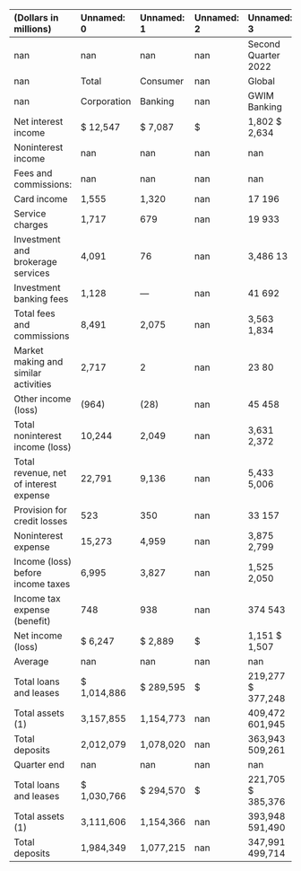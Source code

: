 | (Dollars in millions)                  | Unnamed: 0   | Unnamed: 1   | Unnamed: 2   | Unnamed: 3          | Unnamed: 4   | Unnamed: 5   | Unnamed: 6   | Unnamed: 7   |
|:---------------------------------------|:-------------|:-------------|:-------------|:--------------------|:-------------|:-------------|:-------------|:-------------|
| nan                                    | nan          | nan          | nan          | Second Quarter 2022 | nan          | nan          | nan          | nan          |
| nan                                    | Total        | Consumer     | nan          | Global              | nan          | Global       | nan          | All          |
| nan                                    | Corporation  | Banking      | nan          | GWIM Banking        | nan          | Markets      | nan          | Other        |
| Net interest income                    | $ 12,547     | $ 7,087      | $            | 1,802 $ 2,634       | $            | 981          | $            | 43           |
| Noninterest income                     | nan          | nan          | nan          | nan                 | nan          | nan          | nan          | nan          |
| Fees and commissions:                  | nan          | nan          | nan          | nan                 | nan          | nan          | nan          | nan          |
| Card income                            | 1,555        | 1,320        | nan          | 17 196              | nan          | 17           | nan          | 5            |
| Service charges                        | 1,717        | 679          | nan          | 19 933              | nan          | 83           | nan          | 3            |
| Investment and brokerage services      | 4,091        | 76           | nan          | 3,486 13            | nan          | 518          | nan          | (2)          |
| Investment banking fees                | 1,128        | —            | nan          | 41 692              | nan          | 461          | nan          | (66)         |
| Total fees and commissions             | 8,491        | 2,075        | nan          | 3,563 1,834         | nan          | 1,079        | nan          | (60)         |
| Market making and similar activities   | 2,717        | 2            | nan          | 23 80               | nan          | 2,657        | nan          | (45)         |
| Other income (loss)                    | (964)        | (28)         | nan          | 45 458              | nan          | (215)        | nan          | (1,224)      |
| Total noninterest income (loss)        | 10,244       | 2,049        | nan          | 3,631 2,372         | nan          | 3,521        | nan          | (1,329)      |
| Total revenue, net of interest expense | 22,791       | 9,136        | nan          | 5,433 5,006         | nan          | 4,502        | nan          | (1,286)      |
| Provision for credit losses            | 523          | 350          | nan          | 33 157              | nan          | 8            | nan          | (25)         |
| Noninterest expense                    | 15,273       | 4,959        | nan          | 3,875 2,799         | nan          | 3,109        | nan          | 531          |
| Income (loss) before income taxes      | 6,995        | 3,827        | nan          | 1,525 2,050         | nan          | 1,385        | nan          | (1,792)      |
| Income tax expense (benefit)           | 748          | 938          | nan          | 374 543             | nan          | 367          | nan          | (1,474)      |
| Net income (loss)                      | $ 6,247      | $ 2,889      | $            | 1,151 $ 1,507       | $            | 1,018        | $            | (318)        |
| Average                                | nan          | nan          | nan          | nan                 | nan          | nan          | nan          | nan          |
| Total loans and leases                 | $ 1,014,886  | $ 289,595    | $            | 219,277 $ 377,248   | $            | 114,375      | $            | 14,391       |
| Total assets (1)                       | 3,157,855    | 1,154,773    | nan          | 409,472 601,945     | nan          | 866,742      | nan          | 124,923      |
| Total deposits                         | 2,012,079    | 1,078,020    | nan          | 363,943 509,261     | nan          | 41,192       | nan          | 19,663       |
| Quarter end                            | nan          | nan          | nan          | nan                 | nan          | nan          | nan          | nan          |
| Total loans and leases                 | $ 1,030,766  | $ 294,570    | $            | 221,705 $ 385,376   | $            | 118,290      | $            | 10,825       |
| Total assets (1)                       | 3,111,606    | 1,154,366    | nan          | 393,948 591,490     | nan          | 835,129      | nan          | 136,673      |
| Total deposits                         | 1,984,349    | 1,077,215    | nan          | 347,991 499,714     | nan          | 40,055       | nan          | 19,374       |